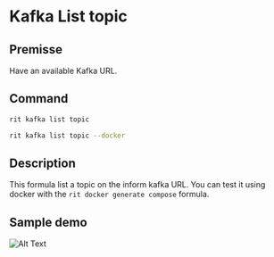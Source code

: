 # Kafka List topic

## Premisse

Have an available Kafka URL.

## Command

```bash
rit kafka list topic
```

```bash
rit kafka list topic --docker
```

## Description

This formula list a topic on the inform kafka URL.
You can test it using docker with the `rit docker generate compose` formula.

## Sample demo

![Alt Text](https://giphy.com/gifs/ritchie-kafka-cli-TXnh57oelbbrx8orTT)